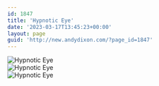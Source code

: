 ```yaml
---
id: 1847
title: 'Hypnotic Eye'
date: '2023-03-17T13:45:23+00:00'
layout: page
guid: 'http://new.andydixon.com/?page_id=1847'
---
```


![Hypnotic Eye](https://i0.wp.com/assets.g8x2.ldn.idrivee2-23.com/posters/Hypnotic%20Eye%2001.jpg?w=1200&ssl=1 "Hypnotic Eye")  
![Hypnotic Eye](https://i0.wp.com/assets.g8x2.ldn.idrivee2-23.com/posters/Hypnotic%20Eye%2002.jpg?w=1200&ssl=1 "Hypnotic Eye")  
![Hypnotic Eye](https://i0.wp.com/assets.g8x2.ldn.idrivee2-23.com/posters/Hypnotic%20Eye%2003.jpg?w=1200&ssl=1 "Hypnotic Eye")